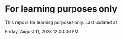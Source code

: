 # For learning purposes only
This repo is for learning purposes only.
Last updated at

Friday, August 11, 2023 12:00:06 PM

